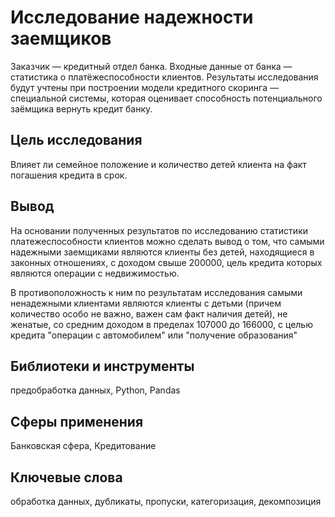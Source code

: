 # Исследование надежности заемщиков
Заказчик — кредитный отдел банка.  Входные данные от банка — статистика о платёжеспособности клиентов.
Результаты исследования будут учтены при построении модели кредитного скоринга — специальной системы, которая оценивает способность потенциального заёмщика вернуть кредит банку.

## Цель исследования
Влияет ли семейное положение и количество детей клиента на факт погашения кредита в срок.

## Вывод
На основании полученных результатов по исследованию статистики платежеспособности клиентов можно сделать вывод о том, что самыми надежными заемщиками являются клиенты без детей, находящиеся в законных отношениях, с доходом свыше 200000, цель кредита которых являются операции с недвижимостью.

В противоположность  к ним по результатам исследования самыми ненадежными клиентами являются клиенты с детьми (причем количество особо не важно, важен сам факт наличия детей), не женатые, со средним доходом в пределах 107000 до 166000, с целью кредита "операции с автомобилем" или "получение образования"

## Библиотеки и инструменты
предобработка данных, Python, Pandas

## Сферы применения
Банковская сфера, Кредитование

## Ключевые слова
обработка данных, дубликаты, пропуски, категоризация, декомпозиция
